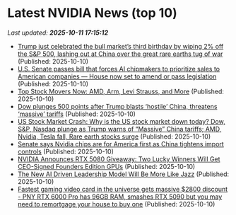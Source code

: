 # Latest NVIDIA News (top 10)
_Last updated: **2025-10-11 17:15:12**_

- [Trump just celebrated the bull market’s third birthday by wiping 2% off the S&P 500, lashing out at China over the great rare earths tug of war](https://fortune.com/2025/10/10/trump-2-percent-sp-500-china-tariffs-rare-earths-metals/) (Published: 2025-10-10)
- [U.S. Senate passes bill that forces AI chipmakers to prioritize sales to American companies — House now set to amend or pass legislation](https://www.tomshardware.com/tech-industry/artificial-intelligence/u-s-senate-passes-bill-that-forces-ai-chipmakers-to-prioritize-sales-to-american-companies-house-now-set-to-amend-or-pass-legislation) (Published: 2025-10-10)
- [Top Stock Movers Now: AMD, Arm, Levi Strauss, and More](https://www.investopedia.com/top-stock-movers-now-amd-arm-levi-strauss-and-more-11828053) (Published: 2025-10-10)
- [Dow plunges 500 points after Trump blasts ‘hostile’ China, threatens ‘massive’ tariffs](https://nypost.com/2025/10/10/business/dow-plunges-500-points-after-trump-blasts-hostile-china-threatens-massive-tariffs/) (Published: 2025-10-10)
- [US Stock Market Crash: Why is the US stock market down today? Dow, S&P, Nasdaq plunge as Trump warns of “Massive” China tariffs; AMD, Nvidia, Tesla fall, Rare earth stocks surge](https://economictimes.indiatimes.com/news/international/us/us-stock-market-crash-why-is-the-us-stock-market-down-today-dow-jones-sp-500-nasdaq-plunge-as-trump-warns-of-massive-china-tariffs-amd-nvidia-tesla-fall-rare-earth-stocks-surge-wall-street-braces-for-trade-war-2-0/articleshow/124459476.cms) (Published: 2025-10-10)
- [Senate says Nvidia chips are for America first as China tightens import controls](https://biztoc.com/x/f2b19ae09698e98e) (Published: 2025-10-10)
- [NVIDIA Announces RTX 5080 Giveaway: Two Lucky Winners Will Get CEO-Signed Founders Edition GPUs](https://wccftech.com/nvidia-announces-jensen-signed-rtx-5080-giveaway/) (Published: 2025-10-10)
- [The New AI Driven Leadership Model Will Be More Like Jazz](https://www.forbes.com/sites/robertreiss/2025/10/10/the-new-ai-driven-leadership-model-will-be-more-like-jazz/) (Published: 2025-10-10)
- [Fastest gaming video card in the universe gets massive $2800 discount - PNY RTX 6000 Pro has 96GB RAM, smashes RTX 5090 but you may need to remortgage your house to buy one](https://www.techradar.com/pro/fastest-gaming-video-card-in-the-universe-gets-massive-usd2800-discount-pny-rtx-6000-pro-has-96gb-ram-smashes-rtx-5090-but-you-may-need-to-remortgage-your-house-to-buy-one) (Published: 2025-10-10)

